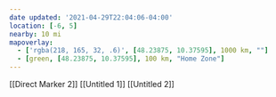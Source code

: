 ```yaml
---
date updated: '2021-04-29T22:04:06-04:00'
location: [-6, 5]
nearby: 10 mi
mapoverlay: 
  - ['rgba(218, 165, 32, .6)', [48.23875, 10.37595], 1000 km, ""]
  - [green, [48.23875, 10.37595], 100 km, "Home Zone"]
---
```


[[Direct Marker 2]]
[[Untitled 1]]
[[Untitled 2]]